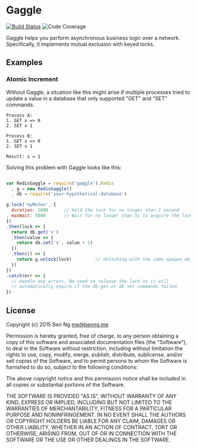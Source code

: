 # Gaggle

[![Build Status](https://img.shields.io/circleci/project/ben-ng/gaggle.svg)](https://circleci.com/gh/ben-ng/gaggle/tree/master) ![Code Coverage](https://img.shields.io/badge/Coverage-100%25-brightgreen.svg)

Gaggle helps you perform asynchronous business logic over a network. Specifically, it implements mutual exclusion with keyed locks.

## Examples

### Atomic Increment

Without Gaggle, a situation like this might arise if multiple processes tried to update a value in a database that only supported "GET" and "SET" commands.

```
Process A:
1. GET x => 0
2. SET x 1

Process B:
1. GET x => 0
2. SET x 1

Result: x = 1
```

Solving this problem with Gaggle looks like this:

```js

var RedisGaggle = require('gaggle').Redis
  , g = new RedisGaggle()
  , db = require('your-hypothetical-database')

g.lock('myMutex', {
  duration: 1000      // Hold the lock for no longer than 1 second
, maxWait: 5000       // Wait for no longer than 5s to acquire the lock
})
.then(lock => {
  return db.get('x')
  .then(value => {
    return db.set('x', value + 1)
  })
  .then(() => {
    return g.unlock(lock)         // Unlocking with the same opaque object
  })
})
.catch(err => {
  // Handle any errors. No need to release the lock as it will
  // automatically expire if the db.get or db.set commands failed.
})

```

## License

Copyright (c) 2015 Ben Ng <me@benng.me>

Permission is hereby granted, free of charge, to any person obtaining a copy of this software and associated documentation files (the "Software"), to deal in the Software without restriction, including without limitation the rights to use, copy, modify, merge, publish, distribute, sublicense, and/or sell copies of the Software, and to permit persons to whom the Software is furnished to do so, subject to the following conditions:

The above copyright notice and this permission notice shall be included in all copies or substantial portions of the Software.

THE SOFTWARE IS PROVIDED "AS IS", WITHOUT WARRANTY OF ANY KIND, EXPRESS OR IMPLIED, INCLUDING BUT NOT LIMITED TO THE WARRANTIES OF MERCHANTABILITY, FITNESS FOR A PARTICULAR PURPOSE AND NONINFRINGEMENT. IN NO EVENT SHALL THE AUTHORS OR COPYRIGHT HOLDERS BE LIABLE FOR ANY CLAIM, DAMAGES OR OTHER LIABILITY, WHETHER IN AN ACTION OF CONTRACT, TORT OR OTHERWISE, ARISING FROM, OUT OF OR IN CONNECTION WITH THE SOFTWARE OR THE USE OR OTHER DEALINGS IN THE SOFTWARE.
